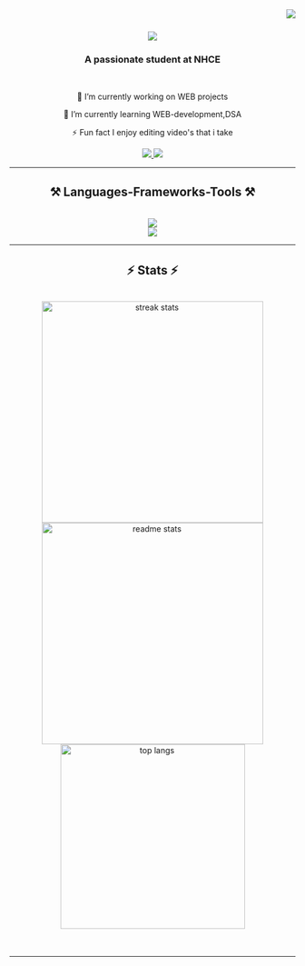 <img align="right" src="https://visitor-badge.laobi.icu/badge?page_id=RajendraNaik-13.RajendraNaik-13" />
<h1 align="center">
    <img src="https://readme-typing-svg.herokuapp.com/?font=Righteous&size=35&center=true&vCenter=true&width=500&height=70&duration=4000&lines=Hi+There!+👋;+I'm+Rajendra+Naik!;" />
</h1>
<h3 align="center">A passionate student at NHCE</h3>
<br/>
<div align="center">
    
🔭 I’m currently working on WEB projects

🌱 I’m currently learning WEB-development,DSA

⚡ Fun fact I enjoy editing video's that i take

 </div>
<div align="center"> 
  <a href="mailto:rajendranaik1311@gmail.com">
    <img src="https://img.shields.io/badge/Gmail-333333?style=for-the-badge&logo=gmail&logoColor=red" />
  </a>
  <a href="https://www.linkedin.com/in/rajendra-naik-985977300/" target="_blank">
    <img src="https://img.shields.io/badge/LinkedIn-0077B5?style=for-the-badge&logo=linkedin&logoColor=white" target="_blank" />
  </a>
</div>
 <hr/>
<h2 align="center">⚒️ Languages-Frameworks-Tools ⚒️</h2>
<br/>
<div align="center">
    <img src="https://skillicons.dev/icons?i=python,html,css,vscode,github,figma,git" /><br>
    <img src="https://skillicons.dev/icons?i=javascript,react,mysql,java" /><br>
</div>
</div>
<hr/>
<h2 align="center">⚡ Stats ⚡</h2>
<br>
<div align=center>
  <img width=390 src="https://github-readme-streak-stats.herokuapp.com/?user=RajendraNaik-13&count_private=true&theme=react&border_radius=10" alt="streak stats"/><br>
  <img width=390 src="https://github-readme-stats.vercel.app/api?username=RajendraNaik-13&count_private=true&show_icons=true&theme=react&rank_icon=github&border_radius=10" alt="readme stats" />
  <br/>
  <img width=325 align="center" src="https://github-readme-stats.vercel.app/api/top-langs/?username=RajendraNaik-13&hide=HTML&langs_count=8&layout=compact&theme=react&border_radius=10&size_weight=0.5&count_weight=0.5&exclude_repo=github-readme-stats" alt="top langs" /><br>
</div>
<br/><br/>

<hr/>
<br/>

<br/>

